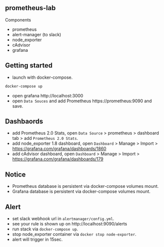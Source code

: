 ## prometheus-lab

Components

- prometheus
- alert-manager (to slack)
- node_exporter
- cAdvisor
- grafana

## Getting started

* launch with docker-compose.

```bash
docker-compose up
```

* open grafana http://localhost:3000
* open `Data Souces` and add Prometheus https://prometheus:9090 and save.

## Dashbaords

* add Prometheus 2.0 Stats, open `Data Source` > prometheus > dashboard tab > add `Prometheus 2.0 Stats`.
* add node_exporter 1.8 dashboard, open `Dashboard` > Manage > Import > https://grafana.com/grafana/dashboards/1860
* add cAdvisor dashboard, open `Dashboard` > Manage > Import > https://grafana.com/grafana/dashboards/179

## Notice

* Prometheus database is persistent via docker-compose volumes mount.
* Grafana database is persistent via docker-compose volumes mount.

## Alert

* set slack webhook url in `alertmanager/config.yml`.
* see your rule is shown up on http://localhost:9090/alerts
* run stack via `docker-compose up`.
* stop node_exporter container via `docker stop node-exporter`.
* alert will trigger in 15sec.
